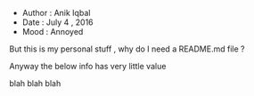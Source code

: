 
* Author : Anik Iqbal                                          
* Date   : July 4 , 2016                                       
* Mood   : Annoyed                                             


But this is my personal stuff , why do I need a README.md file ?

Anyway the below info has very little value 

blah blah blah
